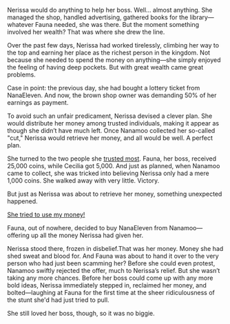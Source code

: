 <!-- title: My Money -->

Nerissa would do anything to help her boss. Well… almost anything. She managed the shop, handled advertising, gathered books for the library—whatever Fauna needed, she was there. But the moment something involved her wealth? That was where she drew the line.

Over the past few days, Nerissa had worked tirelessly, climbing her way to the top and earning her place as the richest person in the kingdom. Not because she needed to spend the money on anything—she simply enjoyed the feeling of having deep pockets. But with great wealth came great problems.

Case in point: the previous day, she had bought a lottery ticket from NanaEleven. And now, the brown shop owner was demanding 50% of her earnings as payment.

To avoid such an unfair predicament, Nerissa devised a clever plan. She would distribute her money among trusted individuals, making it appear as though she didn’t have much left. Once Nanamoo collected her so-called "cut," Nerissa would retrieve her money, and all would be well. A perfect plan.

She turned to the two people she [trusted most](https://www.youtube.com/live/qdYQ5j-0sQI?feature=shared&t=4129). Fauna, her boss, received 25,000 coins, while Cecilia got 5,000. And just as planned, when Nanamoo came to collect, she was tricked into believing Nerissa only had a mere 1,000 coins. She walked away with very little. Victory.

But just as Nerissa was about to retrieve her money, something unexpected happened.

[She tried to use my money!](#embed:https://www.youtube.com/live/qdYQ5j-0sQI?feature=shared&t=5037)

Fauna, out of nowhere, decided to buy NanaEleven from Nanamoo—offering up all the money Nerissa had given her.

Nerissa stood there, frozen in disbelief.That was her money. Money she had shed sweat and blood for. And Fauna was about to hand it over to the very person who had just been scamming her?
Before she could even protest, Nanamoo swiftly rejected the offer, much to Nerissa’s relief. But she wasn’t taking any more chances. Before her boss could come up with any more bold ideas, Nerissa immediately stepped in, reclaimed her money, and bolted—laughing at Fauna for the first time at the sheer ridiculousness of the stunt she'd had just tried to pull.


She still loved her boss, though, so it was no biggie.
